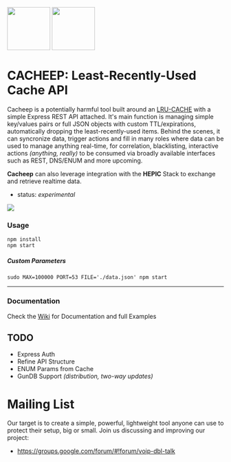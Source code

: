 <img src="http://i.imgur.com/Lnmza1J.png" width=100 />
<img src="https://cdn.pixabay.com/photo/2014/04/03/11/59/sheep-312776_960_720.png" width=100 />



# CACHEEP: Least-Recently-Used Cache API

Cacheep is a potentially harmful tool built around an [LRU-CACHE](https://www.npmjs.com/package/lru-cache) with a simple Express REST API attached. It's main function is managing simple key/values pairs or full JSON objects with custom TTL/expirations, automatically dropping the least-recently-used items. Behind the scenes, it can syncronize data, trigger actions and fill in many roles where data can be used to manage anything real-time, for correlation, blacklisting, interactive actions _(anything, really)_ to be consumed via broadly available interfaces such as REST, DNS/ENUM and more upcoming.

__Cacheep__ can also leverage integration with the __HEPIC__ Stack to exchange and retrieve realtime data.

* status: _experimental_

<img src="http://i.imgur.com/d5wqN19.gif" />

### Usage
```
npm install
npm start
```
##### Custom Parameters
```
sudo MAX=100000 PORT=53 FILE='./data.json' npm start
```
---------

### Documentation
Check the [Wiki](https://github.com/sipcapture/cacheep/wiki) for Documentation and full Examples



## TODO

* Express Auth
* Refine API Structure
* ENUM Params from Cache
* GunDB Support _(distribution, two-way updates)_


# Mailing List
Our target is to create a simple, powerful, lightweight tool anyone can use to protect their setup, big or small.
Join us discussing and improving our project:<br>
* https://groups.google.com/forum/#!forum/voip-dbl-talk
